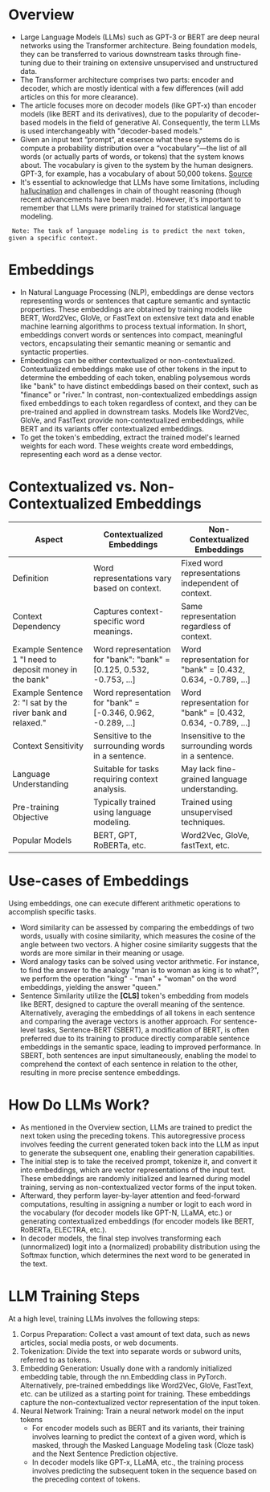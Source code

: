 # Overview 

- Large Language Models (LLMs) such as GPT-3 or BERT are deep neural networks using the Transformer architecture. Being foundation models, they can be transferred to various downstream tasks through fine-tuning due to their training on extensive unsupervised and unstructured data.
- The Transformer architecture comprises two parts: encoder and decoder, which are mostly identical with a few differences (will add articles on this for more clearance). 
- The article focuses more on decoder models (like GPT-x) than encoder models (like BERT and its derivatives), due to the popularity of decoder-based models in the field of generative AI. Consequently, the term LLMs is used interchangeably with "decoder-based models."
- Given an input text “prompt”, at essence what these systems do is compute a probability distribution over a “vocabulary”—the list of all words (or actually parts of words, or tokens) that the system knows about.  The vocabulary is given to the system by the human designers.  GPT-3, for example, has a vocabulary of about 50,000 tokens. [Source](https://aiguide.substack.com/p/on-detecting-whether-text-was-generated)
- It's essential to acknowledge that LLMs have some limitations, including [hallucination](https://en.wikipedia.org/wiki/Hallucination_(artificial_intelligence)) and challenges in chain of thought reasoning (though recent advancements have been made). However, it's important to remember that LLMs were primarily trained for statistical language modeling.

``` Note: The task of language modeling is to predict the next token, given a specific context.```

# Embeddings

- In Natural Language Processing (NLP), embeddings are dense vectors representing words or sentences that capture semantic and syntactic properties. These embeddings are obtained by training models like BERT, Word2Vec, GloVe, or FastText on extensive text data and enable machine learning algorithms to process textual information. In short, embeddings convert words or sentences into compact, meaningful vectors, encapsulating their semantic meaning or semantic and syntactic properties.
- Embeddings can be either contextualized or non-contextualized. Contextualized embeddings make use of other tokens in the input to determine the embedding of each token, enabling polysemous words like "bank" to have distinct embeddings based on their context, such as "finance" or "river." In contrast, non-contextualized embeddings assign fixed embeddings to each token regardless of context, and they can be pre-trained and applied in downstream tasks. Models like Word2Vec, GloVe, and FastText provide non-contextualized embeddings, while BERT and its variants offer contextualized embeddings.
- To get the token's embedding, extract the trained model's learned weights for each word. These weights create word embeddings, representing each word as a dense vector.

# Contextualized vs. Non-Contextualized Embeddings
| Aspect | Contextualized Embeddings |  Non-Contextualized Embeddings |
| ------ | -------------------------- | ------------------------------ |
| Definition | Word representations vary based on context.	| Fixed word representations independent of context.|
| Context Dependency | Captures context-specific word meanings.	| Same representation regardless of context.|
| Example Sentence 1 "I need to deposit money in the bank" | Word representation for "bank": "bank" = [0.125, 0.532, -0.753, ...] | Word representation for "bank" = [0.432, 0.634, -0.789, ...] |
| Example Sentence 2: "I sat by the river bank and relaxed." | Word representation for "bank" = [-0.346, 0.962, -0.289, ...] | Word representation for "bank" = [0.432, 0.634, -0.789, ...] |
| Context Sensitivity	| Sensitive to the surrounding words in a sentence.	| Insensitive to the surrounding words in a sentence. | 
| Language Understanding | Suitable for tasks requiring context analysis. | May lack fine-grained language understanding. | 
| Pre-training Objective | Typically trained using language modeling. | Trained using unsupervised techniques. | 
| Popular Models | BERT, GPT, RoBERTa, etc.	| Word2Vec, GloVe, fastText, etc. |

# Use-cases of Embeddings

Using embeddings, one can execute different arithmetic operations to accomplish specific tasks.

- Word similarity can be assessed by comparing the embeddings of two words, usually with cosine similarity, which measures the cosine of the angle between two vectors. A higher cosine similarity suggests that the words are more similar in their meaning or usage.
- Word analogy tasks can be solved using vector arithmetic. For instance, to find the answer to the analogy "man is to woman as king is to what?", we perform the operation "king" - "man" + "woman" on the word embeddings, yielding the answer "queen."
- Sentence Similarity utilize the **[CLS]** token's embedding from models like BERT, designed to capture the overall meaning of the sentence. Alternatively, averaging the embeddings of all tokens in each sentence and comparing the average vectors is another approach. For sentence-level tasks, Sentence-BERT (SBERT), a modification of BERT, is often preferred due to its training to produce directly comparable sentence embeddings in the semantic space, leading to improved performance. In SBERT, both sentences are input simultaneously, enabling the model to comprehend the context of each sentence in relation to the other, resulting in more precise sentence embeddings.

# How Do LLMs Work?

- As mentioned in the Overview section, LLMs are trained to predict the next token using the preceding tokens. This autoregressive process involves feeding the current generated token back into the LLM as input to generate the subsequent one, enabling their generation capabilities.
- The initial step is to take the received prompt, tokenize it, and convert it into embeddings, which are vector representations of the input text. These embeddings are randomly initialized and learned during model training, serving as non-contextualized vector forms of the input token.
- Afterward, they perform layer-by-layer attention and feed-forward computations, resulting in assigning a number or logit to each word in the vocabulary (for decoder models like GPT-N, LLaMA, etc.) or generating contextualized embeddings (for encoder models like BERT, RoBERTa, ELECTRA, etc.).
- In decoder models, the final step involves transforming each (unnormalized) logit into a (normalized) probability distribution using the Softmax function, which determines the next word to be generated in the text.


# LLM Training Steps

At a high level, training LLMs involves the following steps:

1. Corpus Preparation: Collect a vast amount of text data, such as news articles, social media posts, or web documents.
2. Tokenization: Divide the text into separate words or subword units, referred to as tokens.
3. Embedding Generation: Usually done with a randomly initialized embedding table, through the nn.Embedding class in PyTorch. Alternatively, pre-trained embeddings like Word2Vec, GloVe, FastText, etc. can be utilized as a starting point for training. These embeddings capture the non-contextualized vector representation of the input token.
4. Neural Network Training:  Train a neural network model on the input tokens
    -  For encoder models such as BERT and its variants, their training involves learning to predict the context of a given word, which is masked, through the Masked Language Modeling task (Cloze task) and the Next Sentence Prediction objective.
    - In decoder models like GPT-x, LLaMA, etc., the training process involves predicting the subsequent token in the sequence based on the preceding context of tokens.
 